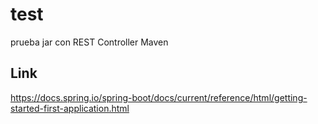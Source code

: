 # test
prueba jar con REST Controller Maven

## Link
https://docs.spring.io/spring-boot/docs/current/reference/html/getting-started-first-application.html

